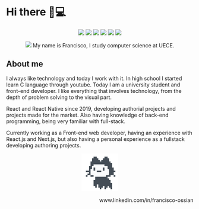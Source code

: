 # Hi there 👋💻

<p align="center" contentEditable="true">
  <img src="https://img.shields.io/badge/CSS3-1572B6?style=for-the-badge&logo=css3&logoColor=white"></img>
  <img src="https://img.shields.io/badge/Node.js-43853D?style=for-the-badge&logo=node.js&logoColor=white"></img>
  <img src="https://img.shields.io/badge/C-00599C?style=for-the-badge&logo=c&logoColor=white"></img>
  <img src="https://img.shields.io/badge/JavaScript-F7DF1E?style=for-the-badge&logo=javascript&logoColor=black"></img>
  <img src="https://img.shields.io/badge/Python-3776AB?style=for-the-badge&logo=python&logoColor=white"></img>
  <img src="https://img.shields.io/badge/HTML5-E34F26?style=for-the-badge&logo=html5&logoColor=white"></img>
</p>

<p align="center" contentEditable="true">
  <img width="100px" src="https://media1.tenor.com/images/58725865c95fe20cfc595725fca0d6a3/tenor.gif"></img>
  My name is Francisco, I study computer science at UECE.
</p>

## About me

I always like technology and today I work with it. In high school I started learn C language through youtube. Today I am a university student and front-end developer. I like everything that involves technology, from the depth of problem solving to the visual part.

React and React Native since 2019, developing authorial projects and projects made for the market. Also having knowledge of back-end programming, being very familiar with full-stack.

Currently working as a Front-end web developer, having an experience with React.js and Next.js, but also having a personal experience as a fullstack developing authoring projects.

<p align="center" contentEditable="true">
  <img width="100px" src="https://raw.githubusercontent.com/FranciscoOssian/FranciscoOssian/main/mona-loading-default.gif"></img>
</p>

<p align="right" contentEditable="true">
    www.linkedin.com/in/francisco-ossian
</p>
